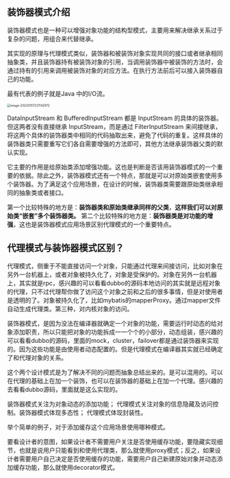## 装饰器模式介绍

装饰器模式也是一种可以增强对象功能的结构型模式，主要用来解决继承关系过于复杂的问题，用组合来代替继承。

其实现的原理与代理模式类似，装饰器和被装饰对象实现共同的接口或者继承相同抽象类，并且装饰器持有被装饰对象的引用，当调用装饰器中被装饰的方法时，会通过持有的引用来调用被装饰对象的对应方法。在执行方法前后可以接入装饰器自己的功能。

最有代表的例子就是Java 中的I/O流。

<img src="https://pic.networkcv.top/2022/01/07/image-20220107231142972.png" alt="image-20220107231142972" style="zoom:50%;" />

DataInputStream 和 BufferedInputStream 都是 InputStream 的具体的装饰器。但这两者没有直接继承 InputStream，而是通过 FilterInputStream 来间接继承，将这两个具体的装饰器类中相同的代码抽取出来，避免了代码的重复。这样具体的装饰器类只需要重写它们各自需要增强的方法即可，其他方法继承装饰器父类的默认实现。


它主要的作用是给原始类添加增强功能。这也是判断是否该用装饰器模式的一个重要的依据。除此之外，装饰器模式还有一个特点，那就是可以对原始类嵌套使用多个装饰器。为了满足这个应用场景，在设计的时候，装饰器类需要跟原始类继承相同的抽象类或者接口。

第一个比较特殊的地方是：**装饰器类和原始类继承同样的父类**，**这样我们可以对原始类“嵌套”多个装饰器类。**
第二个比较特殊的地方是：**装饰器类是对功能的增强**，这也是装饰器模式应用场景区别代理模式的一个重要特点。



## 代理模式与装饰器模式区别？

代理模式，侧重于不能直接访问一个对象，只能通过代理来间接访问，比如对象在另外一台机器上，或者对象被持久化了，对象是受保护的。对象在另外一台机器上，其实就是rpc，感兴趣的可以看看dubbo的源码本地访问的其实就是远程对象的代理，只不过代理帮你做了访问这个对象之前和之后的很多事情，但是对使用者是透明的了。对象被持久化了，比如mybatis的mapperProxy。通过mapper文件自动生成代理类。第三种，对内核对象的访问。

装饰器模式，是因为没法在编译器就确定一个对象的功能，需要运行时动态的给对象添加职责，所以只能把对象的功能拆成一一个个的小部分，动态组装，感兴趣的可以看看dubbo的源码，里面的mock，cluster，failover都是通过装饰器来实现的。因为这些功能是由使用者动态配置的。但是代理模式在编译器其实就已经确定了和代理对象的关系。

这个两个设计模式是为了解决不同的问题而抽象总结出来的。是可以混用的。可以在代理的基础上在加一个装饰，也可以在装饰器的基础上在加一个代理。感兴趣的去看看dubbo源码，里面就是这么实现的。

装饰器模式关注为对象动态的添加功能； 代理模式关注对象的信息隐藏及访问控制。装饰器模式体现多态性； 代理模式体现封装性。

举个简单的例子，对于添加缓存这个应用场景使用哪种模式。

要看设计者的意图，如果设计者不需要用户关注是否使用缓存功能，要隐藏实现细节，也就是说用户只能看到和使用代理类，那么就使用proxy模式；反之，如果设计者需要用户自己决定是否使用缓存的功能，需要用户自己新建原始对象并动态添加缓存功能，那么就使用decorator模式。






